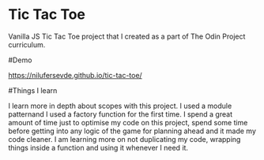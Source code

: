 # Tic Tac Toe 

Vanilla JS Tic Tac Toe project that I created as a part of The Odin Project curriculum.

#Demo

https://nilufersevde.github.io/tic-tac-toe/

#Things I learn 

I learn more in depth about scopes with this project. I used a module patternand I used a factory function for the first time. I spend a great amount of time just to optimise my code on this project, spend some time before getting into any logic of the game for planning ahead and it made my code cleaner. I am learning more on not duplicating my code, wrapping things inside a function and using it whenever I need it. 
